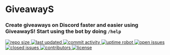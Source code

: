 # GiveawayS
### Create giveaways on Discord faster and easier using GiveawayS! Start using the bot by doing `/help`

<div align="left"> 
  <a href="https://github.com/Aim2339/GiveawayS-old/" > 
    <img src="https://img.shields.io/github/repo-size/Aim2339/GiveawayS?label=Repo%20Size&color=orange" alt="repo size" >
  <a/>  
   <a href="https://github.com/Aim2339/GiveawayS-old/" > 
    <img src="https://img.shields.io/github/last-commit/Aim2339/GiveawayS?label=Last%20Updated" alt="last updated" >
  <a/>
   <a href="https://github.com/Aim2339/GiveawayS-old/commits/master" > 
    <img src="https://img.shields.io/github/commit-activity/m/Aim2339/GiveawayS?label=Commit%20Activity" alt="commit activity" >
  <a/>
  <a href="https://stats.uptimerobot.com/8gMWRsXP3N/789538269" > 
    <img src="https://img.shields.io/uptimerobot/ratio/7/m789538269-60ccdf27ef845dbe5c1a84ee?label=Uptime%20Robot" alt="uptime robot" >
  <a/>
  <a href="https://github.com/Aim2339/GiveawayS-old/issues" > 
    <img src="https://img.shields.io/github/issues-raw/Aim2339/GiveawayS?label=Open%20Issues&color=critical" alt="open issues" >
  <a/>
  <a href="https://github.com/Aim2339/GiveawayS-old/issues?q=is%3Aissue+is%3Aclosed" > 
    <img src="https://img.shields.io/github/issues-closed-raw/Aim2339/GiveawayS?label=Closed%20Issues&color=inactive" alt="closed issues" >
  <a/>
  <a href="https://github.com/Aim2339/GiveawayS-old/graphs/contributors" > 
    <img src="https://img.shields.io/github/contributors/Aim2339/GiveawayS?label=Contributors&color=yellow" alt="contributors" >
  <a/>
  <a href="https://github.com/Aim2339/GiveawayS-old/blob/master/LICENSE" > 
    <img src="https://img.shields.io/github/license/Aim2339/GiveawayS?label=License&color=blueviolet" alt="license" >
  <a/>
</div>
